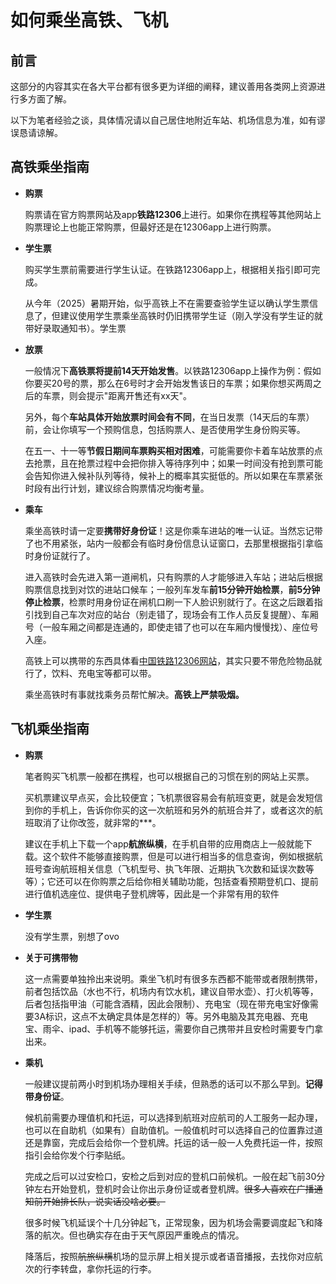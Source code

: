 # 如何乘坐高铁、飞机

## 前言

这部分的内容其实在各大平台都有很多更为详细的阐释，建议善用各类网上资源进行多方面了解。

以下为笔者经验之谈，具体情况请以自己居住地附近车站、机场信息为准，如有谬误恳请谅解。

## 高铁乘坐指南

- **购票**

  购票请在官方购票网站及app**铁路12306**上进行。如果你在携程等其他网站上购票理论上也能正常购票，但最好还是在12306app上进行购票。

- **学生票**

  购买学生票前需要进行学生认证。在铁路12306app上，根据相关指引即可完成。

  从今年（2025）暑期开始，似乎高铁上不在需要查验学生证以确认学生票信息了，但建议使用学生票乘坐高铁时仍旧携带学生证（刚入学没有学生证的就带好录取通知书）。学生票

- **放票**

  一般情况下**高铁票将提前14天开始发售**。以铁路12306app上操作为例：假如你要买20号的票，那么在6号时才会开始发售该日的车票；如果你想买两周之后的车票，则会提示"距离开售还有xx天"。

  另外，每个**车站具体开始放票时间会有不同**，在当日发票（14天后的车票）前，会让你填写一个预购信息，包括购票人、是否使用学生身份购买等。

  在五一、十一等**节假日期间车票购买相对困难**，可能需要你卡着车站放票的点去抢票，且在抢票过程中会把你排入等待序列中；如果一时间没有抢到票可能会告知你进入候补队列等待，候补上的概率其实挺低的。所以如果在车票紧张时段有出行计划，建议综合购票情况均衡考量。

- **乘车**

  乘坐高铁时请一定要**携带好身份证**！这是你乘车进站的唯一认证。当然忘记带了也不用紧张，站内一般都会有临时身份信息认证窗口，去那里根据指引拿临时身份证就行了。

  进入高铁时会先进入第一道闸机，只有购票的人才能够进入车站；进站后根据购票信息找到对饮的进站口候车；一般列车发车**前15分钟开始检票**，**前5分钟停止检票**，检票时用身份证在闸机口刷一下人脸识别就行了。在这之后跟着指引找到自己车次对应的站台（别走错了，现场会有工作人员反复提醒）、车厢号（一般车厢之间都是连通的，即使走错了也可以在车厢内慢慢找）、座位号入座。

  高铁上可以携带的东西具体看[中国铁路12306网站](https://kyfw.12306.cn/otn/gonggao/luggage.html)，其实只要不带危险物品就行了，饮料、充电宝等都可以带。

  乘坐高铁时有事就找乘务员帮忙解决。**高铁上严禁吸烟。**

## 飞机乘坐指南

- **购票**

  笔者购买飞机票一般都在携程，也可以根据自己的习惯在别的网站上买票。

  买机票建议早点买，会比较便宜；飞机票很容易会有航班变更，就是会发短信到你的手机上，告诉你你买的这一次航班和另外的航班合并了，或者这次的航班取消了让你改签，就非常的***。

  建议在手机上下载一个app**航旅纵横**，在手机自带的应用商店上一般就能下载。这个软件不能够直接购票，但是可以进行相当多的信息查询，例如根据航班号查询航班相关信息（飞机型号、执飞年限、近期执飞次数和延误次数等等）；它还可以在你购票之后给你相关辅助功能，包括查看预期登机口、提前进行值机选座位、提供电子登机牌等，因此是一个非常有用的软件

- **学生票**

  没有学生票，别想了ovo

- **关于可携带物**

  这一点需要单独拎出来说明。乘坐飞机时有很多东西都不能带或者限制携带，前者包括饮品（水也不行，机场内有饮水机，建议自带水壶）、打火机等等，后者包括指甲油（可能含酒精，因此会限制）、充电宝（现在带充电宝好像需要3A标识，这点不太确定具体是怎样的）等。另外电脑及其充电器、充电宝、雨伞、ipad、手机等不能够托运，需要你自己携带并且安检时需要专门拿出来。

- **乘机**

  一般建议提前两小时到机场办理相关手续，但熟悉的话可以不那么早到。**记得带身份证**。

  候机前需要办理值机和托运，可以选择到航班对应航司的人工服务一起办理，也可以在自助机（如果有）自助值机。一般值机时可以选择自己的位置靠过道还是靠窗，完成后会给你一个登机牌。托运的话一般一人免费托运一件，按照指引会给你发个行李贴纸。

  完成之后可以过安检口，安检之后到对应的登机口前候机。一般在起飞前30分钟左右开始登机，登机时会让你出示身份证或者登机牌。~~很多人喜欢在广播通知前开始排长队，说实话没啥必要。~~

  很多时候飞机延误个十几分钟起飞，正常现象，因为机场会需要调度起飞和降落的航次。但也确实存在由于天气原因严重晚点的情况。

  降落后，按照~~航旅纵横~~机场的显示屏上相关提示或者语音播报，去找你对应航次的行李转盘，拿你托运的行李。